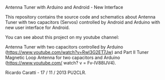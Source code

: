 Antenna Tuner with Arduino and Android - New Interface

This repository contains the source code and schematics about Antenna Tuner with two capacitors (Servos) controlled by 
Android and Arduino with new user interface for Android.

You can see about this project on my youtube channel:

Antenna Tuner with two capacitors controlled by Arduino (https://www.youtube.com/watch?v=Rwl3G2ET7Jw) and 
Part II Tuner Magnetic Loop Antenna for two capacitors and Arduino (https://www.youtube.com/ watch? v = Fv-IV88IJV4).


Ricardo Caratti - 17 / 11 / 2013
PU2CLR.


